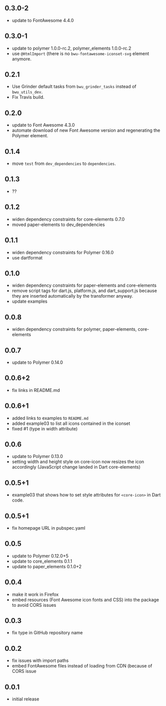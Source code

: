 ## 0.3.0-2
- update to FontAwesome 4.4.0

## 0.3.0-1
- update to polymer 1.0.0-rc.2, polymer_elements 1.0.0-rc.2
- use `@HtmlImport` (there is no `bwu-fontawesome-iconset-svg` element anymore.

## 0.2.1
- Use Grinder default tasks from `bwu_grinder_tasks` instead of `bwu_utils_dev`.
- Fix Travis build.

## 0.2.0
- update to Font Awesome 4.3.0
- automate download of new Font Awesome version and regenerating the Polymer
  element.

## 0.1.4
- move `test` from `dev_dependencies` to `dependencies`.

## 0.1.3
- ??

## 0.1.2
- widen dependency constraints for core-elements 0.7.0
- moved paper-elements to dev_dependencies

## 0.1.1
- widen dependency constraints for Polymer 0.16.0
- use dartformat

## 0.1.0
- widen dependency constraints for paper-elements and core-elements
- remove script tags for dart.js, platform.js, and dart_support.js because they
are inserted automatically by the transformer anyway.
- update examples

## 0.0.8
- widen dependency constraints for polymer, paper-elements, core-elements

## 0.0.7
- update to Polymer 0.14.0

## 0.0.6+2
- fix links in README.md

## 0.0.6+1
- added links to examples to `README.md`
- added example03 to list all icons contained in the iconset
- fixed #1 (type in width attribute)

## 0.0.6
- update to Polymer 0.13.0
- setting width and height style on core-icon now resizes the icon accordingly
(JavaScript change landed in Dart core-elements)

## 0.0.5+1
- example03 that shows how to set style attributes for `<core-icon>` in Dart code.

## 0.0.5+1
- fix homepage URL in pubspec.yaml

## 0.0.5
- update to Polymer 0.12.0+5
- update to core_elements 0.1.1
- update to paper_elements 0.1.0+2

## 0.0.4
- make it work in Firefox
- embed resources (Font Awesome icon fonts and CSS) into the package to avoid CORS issues

## 0.0.3
- fix type in GitHub repository name

## 0.0.2
- fix issues with import paths
- embed FontAwesome files instead of loading from CDN (because of CORS issue

## 0.0.1
- initial release
